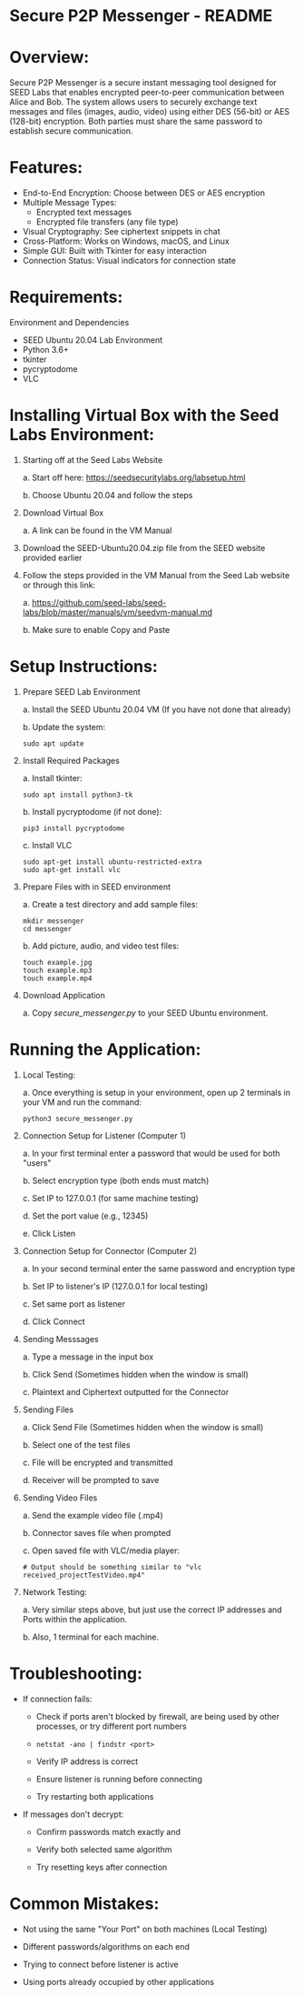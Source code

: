 # Secure P2P Messenger - README
# Overview:
Secure P2P Messenger is a secure instant messaging tool designed for SEED Labs that enables encrypted peer-to-peer communication between Alice and Bob. The system allows users to securely exchange text messages and files (images, audio, video) using either DES (56-bit) or AES (128-bit) encryption. Both parties must share the same password to establish secure communication.

# Features:
  - End-to-End Encryption: Choose between DES or AES encryption
  - Multiple Message Types:
    - Encrypted text messages
    - Encrypted file transfers (any file type)
  - Visual Cryptography: See ciphertext snippets in chat
  - Cross-Platform: Works on Windows, macOS, and Linux
  - Simple GUI: Built with Tkinter for easy interaction
  - Connection Status: Visual indicators for connection state

# Requirements:
Environment and Dependencies
  - SEED Ubuntu 20.04 Lab Environment
  - Python 3.6+
  - tkinter
  - pycryptodome
  - VLC

# Installing Virtual Box with the Seed Labs Environment:
1. Starting off at the Seed Labs Website
   
   a. Start off here: https://seedsecuritylabs.org/labsetup.html
   
   b. Choose Ubuntu 20.04 and follow the steps

3. Download Virtual Box

   a. A link can be found in the VM Manual

4. Download the SEED-Ubuntu20.04.zip file from the SEED website provided earlier

5. Follow the steps provided in the VM Manual from the Seed Lab website or through this link:
   
   a. https://github.com/seed-labs/seed-labs/blob/master/manuals/vm/seedvm-manual.md
   
   b. Make sure to enable Copy and Paste

# Setup Instructions:
1. Prepare SEED Lab Environment

   a. Install the SEED Ubuntu 20.04 VM (If you have not done that already)
   
   b. Update the system:

       sudo apt update

3. Install Required Packages

   a. Install tkinter:

       sudo apt install python3-tk
  
   b. Install pycryptodome (if not done):

       pip3 install pycryptodome
  
   c. Install VLC
  
       sudo apt-get install ubuntu-restricted-extra
       sudo apt-get install vlc

5. Prepare Files with in SEED environment
   
   a. Create a test directory and add sample files:
  
       mkdir messenger
       cd messenger
    
   b. Add picture, audio, and video test files:
  
       touch example.jpg
       touch example.mp3
       touch example.mp4

6. Download Application
   
   a. Copy _secure_messenger.py_ to your SEED Ubuntu environment.

# Running the Application:

1. Local Testing:
   
   a. Once everything is setup in your environment, open up 2 terminals in your VM and run the command:

       python3 secure_messenger.py

2. Connection Setup for Listener (Computer 1)

   a. In your first terminal enter a password that would be used for both "users"
   
   b. Select encryption type (both ends must match)

   c. Set IP to 127.0.0.1 (for same machine testing)

   d. Set the port value (e.g., 12345)

   e. Click Listen

3. Connection Setup for Connector (Computer 2)

   a. In your second terminal enter the same password and encryption type
   
   b. Set IP to listener's IP (127.0.0.1 for local testing)

   c. Set same port as listener

   d. Click Connect

4. Sending Messsages
   
   a. Type a message in the input box

   b. Click Send (Sometimes hidden when the window is small)

   c. Plaintext and Ciphertext outputted for the Connector
   
6. Sending Files
   
   a. Click Send File (Sometimes hidden when the window is small)

   b. Select one of the test files

   c. File will be encrypted and transmitted

   d. Receiver will be prompted to save
   
7. Sending Video Files
   
   a. Send the example video file (.mp4)

   b. Connector saves file when prompted

   c. Open saved file with VLC/media player:

       # Output should be something similar to "vlc received_projectTestVideo.mp4"
   

2. Network Testing:

   a. Very similar steps above, but just use the correct IP addresses and Ports within the application.

   b. Also, 1 terminal for each machine.

# Troubleshooting:

- If connection fails:

  - Check if ports aren't blocked by firewall, are being used by other processes, or try different port numbers
  -     netstat -ano | findstr <port>

  - Verify IP address is correct

  - Ensure listener is running before connecting
 
  - Try restarting both applications

- If messages don't decrypt:

  - Confirm passwords match exactly and 

  - Verify both selected same algorithm

  - Try resetting keys after connection

# Common Mistakes:

- Not using the same "Your Port" on both machines (Local Testing)

- Different passwords/algorithms on each end

- Trying to connect before listener is active

- Using ports already occupied by other applications
